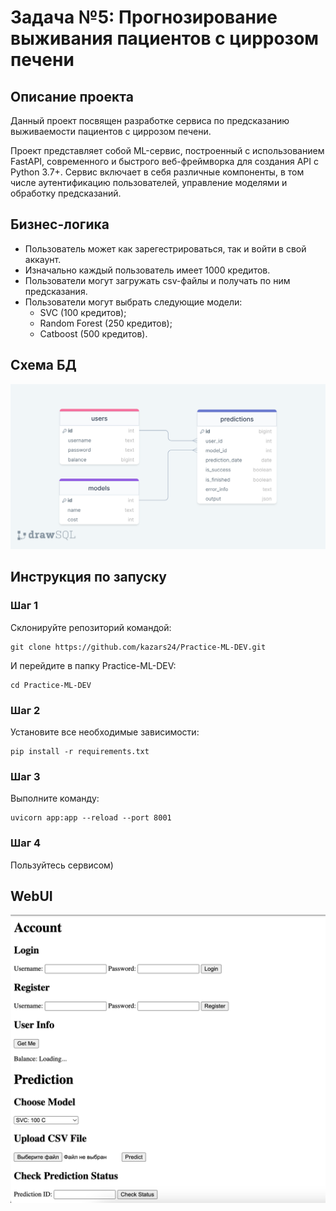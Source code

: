 # Задача №5: Прогнозирование выживания пациентов с циррозом печени

## Описание проекта

Данный проект посвящен разработке сервиса по предсказанию выживаемости пациентов с циррозом печени.

Проект представляет собой ML-сервис, построенный с использованием FastAPI, современного и быстрого веб-фреймворка для создания API с Python 3.7+. Сервис включает в себя различные компоненты, в том числе аутентификацию пользователей, управление моделями и обработку предсказаний.

## Бизнес-логика
 - Пользователь может как зарегестрироваться, так и войти в свой аккаунт. 
 - Изначально каждый пользователь имеет 1000 кредитов.
 - Пользователи могут загружать csv-файлы и получать по ним предсказания.
 - Пользователи могут выбрать следующие модели:
   - SVC (100 кредитов);
   - Random Forest (250 кредитов);
   - Catboost (500 кредитов).

## Схема БД

![БД](tables.png "БД")

## Инструкция по запуску

### Шаг 1
Склонируйте репозиторий командой:
```
git clone https://github.com/kazars24/Practice-ML-DEV.git
```
И перейдите в папку Practice-ML-DEV:
```
cd Practice-ML-DEV
```

### Шаг 2
Установите все необходимые зависимости:
```
pip install -r requirements.txt
```

### Шаг 3
Выполните команду:
```
uvicorn app:app --reload --port 8001
```

### Шаг 4
Пользуйтесь сервисом)

## WebUI
![WebUI](webui.png "WebUI")